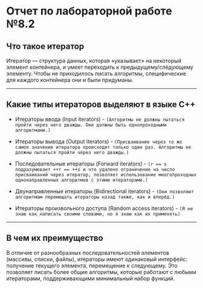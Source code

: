 # Отчет по лабораторной работе №8.2

## Что такое итератор
Итератор — структура данных, которая «указывает» на некоторый элемент контейнера, и умеет переходить к предыдущему/следующему элементу.
Чтобы не приходилось писать алгоритмы, специфические для каждого контейнера они и были придуманы.
***

## Какие типы итераторов выделяют в языке С++
- Итераторы ввода (Input iterators) - ``(Алгоритмы не должны пытаться пройти через него дважды. Они должны быть однопроходными алгоритмами.)``
  
- Итераторы вывода (Output iterators) - ``(Присваивание через то же самое значение итератора происходит только один раз. Алгоритмы не должны пытаться пройти через него дважды.)``
  
- Последовательные итераторы (Forward iterators) - ``(r == s подразумевает ++r == ++s и что удалено ограничение на число присваиваний через итератор, позволяет использование многопроходных однонаправленных алгоритмов с этими итераторами.)``
  
- Двунаправленные итераторы (Bidirectional iterators) - ``(Они позволяют алгоритмам перемещать итераторы назад также, как и вперёд.)``
  
- Итераторы произвольного доступа (Random access iterators) - ``(Я не знаю как написать своими словами, но я знаю как их применять)``
***

## В чем их преимущество
В отличие от разнообразных последовательностей элементов (массивы, списки, файлы), итераторы имеют одинаковый интерфейс: получение текущего элемента, перемещение к следующему. Это позволяет писать более общие алгоритмы, которые работают с любыми итераторами, поддерживающими минимальный набор функций.


